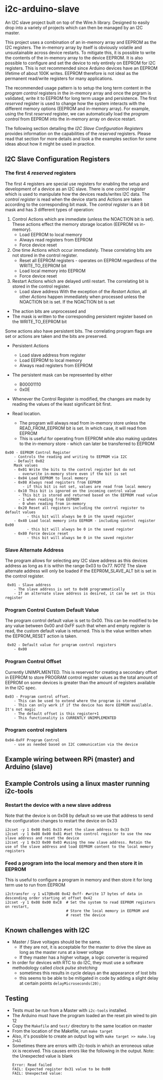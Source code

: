 # i2c-arduino-slave
An I2C slave project built on top of the Wire.h library. Designed to easily drop into a variety of projects which can then be managed by an I2C master.

This project uses a combination of an in-memory array and EEPROM as the I2C registers. The in-memory array by itself is obviously volatile and unsustainable across device restarts. To mitigate this, it is possible to write the contents of the in-memory array to the device EEPROM. It is also possible to configure and set the device to rely entirely on EEPROM for I2C registers. This is not recommended since Arduino devices have an EEPROM lifetime of about 100K writes. EEPROM therefore is not ideal as the permanent read/write registers for many applications. 

The recommended usage pattern is to setup the long term content in the *program control* registers in the in-memory array and once the prgram is validated, write it to EEPROM for long term usage and persistence. The first *reserved* register is used to change how the system interacts with the different memory options (EEPROM and in-memory array). For example, using the first *reserved* register, we can automatically load the *program control* from EEPROM into the in-memory array on device restart.  

The following section detailing the *I2C Slave Configuration Registers* provides information on the capabilities of the *reserved* registers. Please read that section for more details and look a the examples section for some ideas about how it might be used in practice.

## I2C Slave Configuration Registers

### The first 4 *reserved* registers
The first 4 registers are special use registers for enabling the setup and development of a device as an I2C slave. There is one *control register* which is used to manipulate how the devices reads/writes I2C data. The *control register* is read when the device starts and Actions are taken according to the corresponding bit mask. The *control register* is an 8 bit mask and has 3 different types of operation:
1. Control Actions which are immediate (unless the NOACTION bit is set). These actions effect the memory storage location (EEPROM vs in-memory).
	* Load EEPROM to local memory 
	* Always read registers from EEPROM
	* Force device reset
1. One time Actions which occur immediately. These correlating bits are not stored in the control register. 
	* Reset all EEPROM registers - operates on EEPROM regardless of the WRITE_TO_EEPROM bit
	* Load local memory into EEPROM
	* Force device reset
1. Restart Actions which are delayed until restart. The correlating bit is stored in the control register.
	* Load slave address
With the exception of the *Restart Action*, all other *Actions* happen immediately when processed unless the NOACTION bit is set. If the NOACTION bit is set 
* The action bits are unprocessed and 
* The mask is written to the corresponding persistent register based on the WRITE_TO_EEPROM bit

Some actions also have persistent bits. The correlating program flags are set or actions are taken and the bits are preserved. 
* Persistent Actions
	* Load slave address from register
	* Load EEPROM to local memory
	* Always read registers from EEPROM
* The persistent mask can be represented by either
	* B00001110  
	* 0x0E
* Whenever the Control Register is modified, the changes are made by reading the values of the least significant bit first.

* Read location.
	* The program will always read from in-memory store unless the READ_FROM_EEPROM bit is set. In which case, it will read from EEPROM
	* This is useful for operating from EEPROM while also making updates to the in-memory store - which can later be transferred to EEPROM

```
0x00 - EEPROM Control Register
    - Controls the reading and writing to EEPROM via I2C
    - Default 0x02
    Mask values 
    - 0x01 Write the bits to the control register but do not
      - overwrite in-memory store even if the bit is set
    - 0x04 Load EEPROM to local memory
    - 0x08 Always read registers from EEPROM
        - if this bit is not set, values are read from local memory
    - 0x10 This bit is ignored on the incoming control value
      - This bit is stored and returned based on the EEPROM read value
      - 1 when reading from EEPROM
      - 0 when reading from in-memory
    - 0x20 Reset all registers including the control register to default values
		  - this bit will always be 0 in the saved register
    - 0x40 Load local memory into EEPROM - including control register 0x00 
		  - this bit will always be 0 in the saved register
    - 0x80 Force device reset 
		  - this bit will always be 0 in the saved register
```

### Slave Alternate Address
The program allows for selecting any I2C slave address as this devices address as long as it is within the range 0x03 to 0x77. *NOTE* The slave alternate address will only be loaded if the EEPR0M_SLAVE_ALT bit is set in the control register.

```
 0x01 - Slave address
    - The slave address is set to 0x08 programmatically
    - If an alternate slave address is desired, it can be set in this register
```

### Program Control Custom Default Value
The program control default value is set to 0x00. This can be modified to be any value between 0x00 and 0xFF such that when and empty register is read, the custom default value is returned. This is the value written when the EEPROM_RESET action is taken.
```
 0x02 - Default value for program control registers
    - 0x00
```

### Program Control Offset
Currently UNIMPLMENTED. This is reserved for creating a secondary offset in EEPROM to store PROGRAM control register values as the total amount of EEPROM on some devices is greater than the amount of registers available in the I2C spec.

```
0x03 - Program control offset. 
	- This can be used to extend where the program is stored
	- This can only work if if the device has more EEPROM available. It's not magic
	- The default offset is this register+1
	- This functionality is CURRENTLY UNIMPLEMENTED
```

### Program control registers
```
0x04-0xFF Program Control
    - use as needed based on I2C communication via the device
```
## Example wiring between RPi (master) and Arduino (slave)

## Example Controls using a linux master running i2c-tools
### Restart the device with a new slave address
Note that the device is on 0x08 by default so we use that address to send the configuration changes to restart the device on 0x33
```
i2cset -y 1 0x08 0x01 0x33 #set the slave address to 0x33
i2cset -y 1 0x08 0x00 0x81 #set the control register to use the new slave address and reset the device 
i2cset -y 1 0x33 0x00 0x03 #using the new slave address. Retain the use of the slave address and load EEPROM content to the local memory registers
```
### Feed a program into the local memory and then store it in EEPROM
This is useful to configure a program in memory and then store it for long term use to run from EEPROM
```
i2ctransfer -y 1 w17@0x08 0x42 0xff- #write 17 bytes of data in descending order starting at offset 0x42
i2cset -y 1 0x08 0x00 0xC8	# Set the system to read EEPROM registers on restart, 
							# Store the local memory in EEPROM and 
							# reset the device
```

## Known challenges with I2C
* Master / Slave voltages should be the same. 
	* If they are not, it is acceptable for the master to drive the slave as long as the master runs at a lower voltage
	* If they master has a higher voltage, a logic converter is required 
* In order for devices with RTC to do I2C, they must use a software methodology called *clock pulse stretching*
    * sometimes this results in cycle delays an the appearance of lost bits
    * this seems to be able to be mitigated in code by adding a slight delay at certain points
        `delayMicroseconds(20);` 


## Testing
* Tests must be run from a Master with `i2c-tools` installed.
* The Arduino must have the program loaded an the reset pin wired to pin 12
* Copy the `Makefile` and `test/` directory to the same location on master
* From the location of the Makefile, run `make target` 
* Also, it's possible to create an output log with `make target >> make.log 2>&1`
* Sometimes there are errors with i2c-tools in which an erroneous value `XX` is received. This causes errors like the following in the output. Note: the Unexpected value is blank
    ```
	Error: Read failed
	FAIL: Expected register 0x31 value to be 0x00
	FAIL: Unexpected value:
    ```
